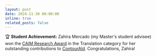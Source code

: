 ```yaml
---
layout: post
date: 2024-11-30 00:00:00
inline: true
related_posts: false
---
```


🏆 **Student Achievement:** Zahira Mercado (my Master's student advisee) won the [CAIM Research Award](https://www.caim.unibe.ch/research/research_awards/index_eng.html) in the Translation category for her outstanding contributions to [ContourAId](https://www.contouraid.com/). Congratulations, Zahira! 